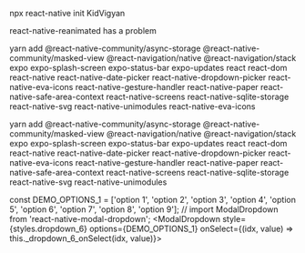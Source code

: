 npx react-native init KidVigyan

react-native-reanimated has a problem

yarn add @react-native-community/async-storage @react-native-community/masked-view @react-navigation/native @react-navigation/stack expo expo-splash-screen expo-status-bar expo-updates react react-dom react-native react-native-date-picker react-native-dropdown-picker react-native-eva-icons react-native-gesture-handler react-native-paper react-native-safe-area-context react-native-screens react-native-sqlite-storage react-native-svg react-native-unimodules react-native-eva-icons

yarn add @react-native-community/async-storage @react-native-community/masked-view @react-navigation/native @react-navigation/stack expo expo-splash-screen expo-status-bar expo-updates react react-dom react-native react-native-date-picker react-native-dropdown-picker react-native-eva-icons react-native-gesture-handler react-native-paper react-native-safe-area-context react-native-screens react-native-sqlite-storage react-native-svg react-native-unimodules

<!-- npx react-codemod rename-unsafe-lifecycles -->

const DEMO_OPTIONS_1 = ['option 1', 'option 2', 'option 3', 'option 4', 'option 5', 'option 6', 'option 7', 'option 8', 'option 9'];
// import ModalDropdown from 'react-native-modal-dropdown';
<ModalDropdown style={styles.dropdown_6}
options={DEMO_OPTIONS_1}
onSelect={(idx, value) => this.\_dropdown_6_onSelect(idx, value)}>
